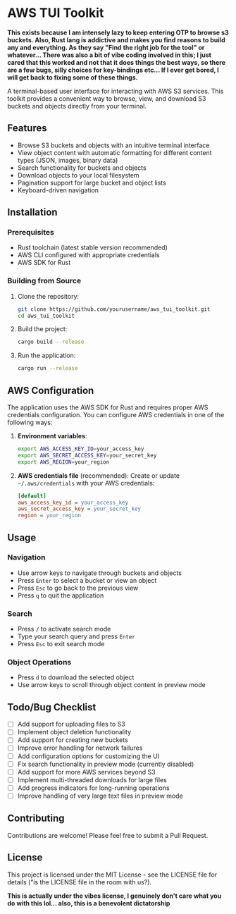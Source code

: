 # AWS TUI Toolkit

**This exists because I am intensely lazy to keep entering OTP to browse s3 buckets. Also, Rust lang is addictive and makes you find reasons to build any and everything. As they say "Find the right job for the tool" or whatever... There was also a bit of vibe coding involved in this; I just cared that this worked and not that it does things the best ways, so there are a few bugs, silly choices for key-bindings etc... If I ever get bored, I will get back to fixing some of these things.**

A terminal-based user interface for interacting with AWS S3 services. This toolkit provides a convenient way to browse, view, and download S3 buckets and objects directly from your terminal.

## Features

- Browse S3 buckets and objects with an intuitive terminal interface
- View object content with automatic formatting for different content types (JSON, images, binary data)
- Search functionality for buckets and objects
- Download objects to your local filesystem
- Pagination support for large bucket and object lists
- Keyboard-driven navigation

## Installation

### Prerequisites

- Rust toolchain (latest stable version recommended)
- AWS CLI configured with appropriate credentials
- AWS SDK for Rust

### Building from Source

1. Clone the repository:
   ```bash
   git clone https://github.com/yourusername/aws_tui_toolkit.git
   cd aws_tui_toolkit
   ```

2. Build the project:
   ```bash
   cargo build --release
   ```

3. Run the application:
   ```bash
   cargo run --release
   ```

## AWS Configuration

The application uses the AWS SDK for Rust and requires proper AWS credentials configuration. You can configure AWS credentials in one of the following ways:

1. **Environment variables**:
   ```bash
   export AWS_ACCESS_KEY_ID=your_access_key
   export AWS_SECRET_ACCESS_KEY=your_secret_key
   export AWS_REGION=your_region
   ```

2. **AWS credentials file** (recommended):
   Create or update `~/.aws/credentials` with your AWS credentials:
   ```ini
   [default]
   aws_access_key_id = your_access_key
   aws_secret_access_key = your_secret_key
   region = your_region
   ```

## Usage

### Navigation

- Use arrow keys to navigate through buckets and objects
- Press `Enter` to select a bucket or view an object
- Press `Esc` to go back to the previous view
- Press `q` to quit the application

### Search

- Press `/` to activate search mode
- Type your search query and press `Enter`
- Press `Esc` to exit search mode

### Object Operations

- Press `d` to download the selected object
- Use arrow keys to scroll through object content in preview mode

## Todo/Bug Checklist

- [ ] Add support for uploading files to S3
- [ ] Implement object deletion functionality
- [ ] Add support for creating new buckets
- [ ] Improve error handling for network failures
- [ ] Add configuration options for customizing the UI
- [ ] Fix search functionality in preview mode (currently disabled)
- [ ] Add support for more AWS services beyond S3
- [ ] Implement multi-threaded downloads for large files
- [ ] Add progress indicators for long-running operations
- [ ] Improve handling of very large text files in preview mode

## Contributing

Contributions are welcome! Please feel free to submit a Pull Request.

## License

This project is licensed under the MIT License - see the LICENSE file for details ("is the LICENSE file in the room with us?). 

**This is actually under the vibes license, I genuinely don't care what you do with this lol... also, this is a benevolent dictatorship**
